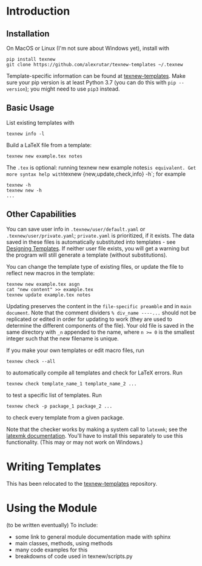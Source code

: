 # Introduction
## Installation
On MacOS or Linux (I'm not sure about Windows yet), install with
```
pip install texnew
git clone https://github.com/alexrutar/texnew-templates ~/.texnew
```
Template-specific information can be found at [texnew-templates](https://github.com/alexrutar/texnew-templates).
Make sure your pip version is at least Python 3.7 (you can do this with `pip --version`); you might need to use `pip3` instead.

## Basic Usage
List existing templates with
```
texnew info -l
```
Build a LaTeX file from a template:
```
texnew new example.tex notes
```
The `.tex` is optional: running texnew new example notes` is equivalent.
Get more syntax help with `texnew {new,update,check,info} -h`; for example
```
texnew -h
texnew new -h
...
```

## Other Capabilities
You can save user info in `.texnew/user/default.yaml` or `.texnew/user/private.yaml`; `private.yaml` is prioritized, if it exists.
The data saved in these files is automatically substituted into templates - see [Designing Templates](https://github.com/alexrutar/texnew-templates#designing-templates).
If neither user file exists, you will get a warning but the program will still generate a template (without substitutions).

You can change the template type of existing files, or update the file to reflect new macros in the template:
```
texnew new example.tex asgn
cat "new content" >> example.tex
texnew update example.tex notes
```
Updating preserves the content in the `file-specific preamble` and in `main document`.
Note that the comment dividers `% div_name ----...` should not be replicated or edited in order for updating to work (they are used to determine the different components of the file).
Your old file is saved in the same directory with `_n` appended to the name, where `n >= 0` is the smallest integer such that the new filename is unique.

If you make your own templates or edit macro files, run
```
texnew check --all
```
to automatically compile all templates and check for LaTeX errors.
Run
```
texnew check template_name_1 template_name_2 ...
```
to test a specific list of templates.
Run
```
texnew check -p package_1 package_2 ...
```
to check every template from a given package.

Note that the checker works by making a system call to `latexmk`; see the [latexmk documentation](https://mg.readthedocs.io/latexmk.html).
You'll have to install this separately to use this functionality.
(This may or may not work on Windows.)

# Writing Templates
This has been relocated to the [texnew-templates](https://github.com/alexrutar/texnew-templates#designing-templates) repository.

# Using the Module
(to be written eventually)
To include:
- some link to general module documentation made with sphinx
- main classes, methods, using methods
- many code examples for this
- breakdowns of code used in texnew/scripts.py
